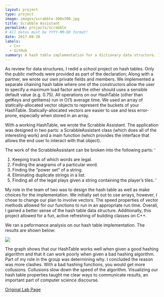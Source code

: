 ```yaml
---
layout: project
type: project
image: images/scrabble-300x300.jpg
title: Scrabble Assistant
permalink: projects/scrabble
# All dates must be YYYY-MM-DD format!
date: 2017-08-20
labels:
  - C++
  - GitHub
summary: A hash table implementation for a dictionary data structure. Implementation is then used to create a tool which assists in finding solutions to tiled word games (such as Scrabble). Provided is a written analysis of the performance of the hash table.
---
```


As review for data structures, I redid a school project on hash tables. Only the public methods were provided as part of the declaration; Along with a partner, we wrote our own private fields and members. We implemented a separate chaining hash table where one of the constructors allow the user to specify a maximum load factor and the other should uses a sensible default value (e.g. 0.75). All operations on our HashTable (other than getKeys and getItems) run in O(1) average time. We used an array of statically-allocated vector objects to represent the buckets of your HashTable. Statically-allocated vectors are easier to use and less error-prone, especially when stored in an array. 

With a working HashTable, we wrote the Scrabble Assistant. The  application was designed in two parts: a ScrabbleAssistant class (which does all of the interesting work) and a main function (which provides the interface that allows the end user to interact with that object).

The work of the ScrabbleAssistant can be broken into the following parts:
'
1. Keeping track of which words are legal.
2. Finding the anagrams of a particular word.
3. Finding the “power set” of a string.
4. Eliminating duplicate strings in a list.
5. Finding all of the legal plays given a string containing the player’s tiles.
'

My role in the team of two was to design the hash table as well as make choices for the implementation. We initially set out to use arrays, however, I chose to change our plan to involve vectors. The speed properties of vector methods allowed for our functions to run in an appropriate run time. Overall, I gained a better sense of the hash table data structure. Additionally, this project allowed for a fun, active refreshing of building classes on C++.

We ran a peformance analysis on our hash table implementation. The results are shown below:

<img class="ui image" src="../images/graph.png">

The graph shows that our HashTable works well when given a good hashing algorithm and that it can work poorly when given a bad hashing algorithm. Part of my role in the group was determining why. I concluded the reason was more clashes. With a bad hashing functions, you would get more collusions. Collusions slow down the speed of the algorithm. Visualizing our hash table properties taught me clear ways to communicate results, an important part of computer science discourse.

<a href="https://www.cs.swarthmore.edu/~zpalmer/cs35/f16/labs/08/"><i class="large file text icon "></i>Original Lab Page</a>


